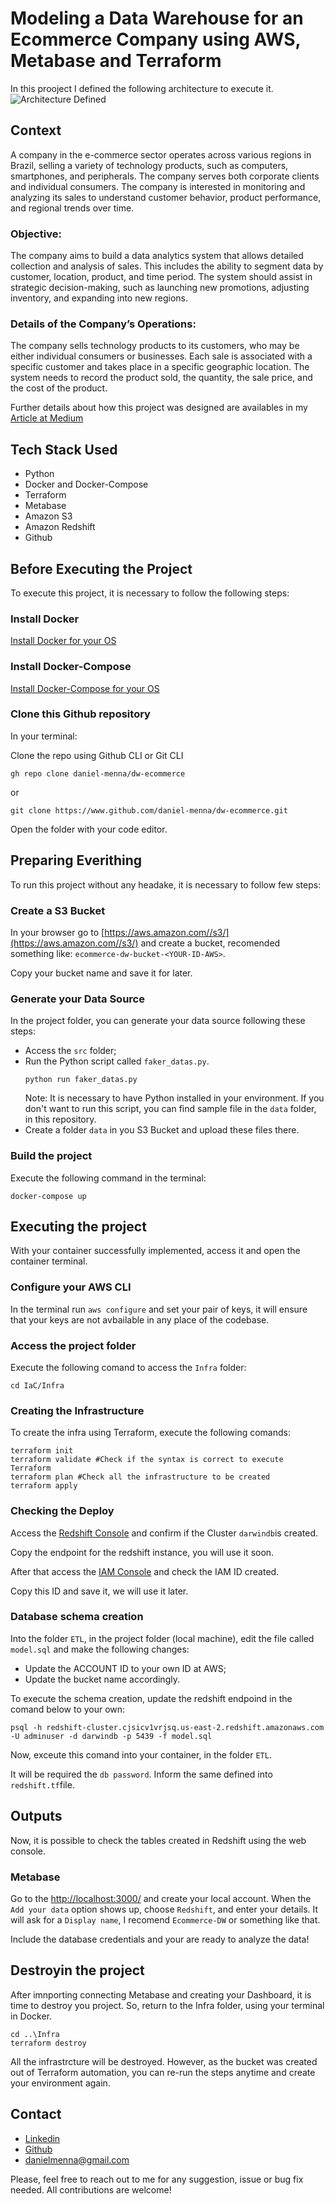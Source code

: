 # Modeling a Data Warehouse for an Ecommerce Company using AWS, Metabase and Terraform

In this prooject I defined the following architecture to execute it.
![Architecture Defined](./pics/architecture.png)

## Context
A company in the e-commerce sector operates across various regions in Brazil, selling a variety of technology products, such as computers, smartphones, and peripherals. The company serves both corporate clients and individual consumers. The company is interested in monitoring and analyzing its sales to understand customer behavior, product performance, and regional trends over time.

### Objective:
The company aims to build a data analytics system that allows detailed collection and analysis of sales. This includes the ability to segment data by customer, location, product, and time period. The system should assist in strategic decision-making, such as launching new promotions, adjusting inventory, and expanding into new regions.

### Details of the Company’s Operations:
The company sells technology products to its customers, who may be either individual consumers or businesses. Each sale is associated with a specific customer and takes place in a specific geographic location. The system needs to record the product sold, the quantity, the sale price, and the cost of the product.

Further details about how this project was designed are availables in my [Article at Medium](https://medium.com/@data-menna/modeling-a-dw-for-an-e-commerce-company-c51bfc45cd5d)

## Tech Stack Used
- Python
- Docker and Docker-Compose
- Terraform
- Metabase
- Amazon S3
- Amazon Redshift
- Github

## Before Executing the Project
To execute this project, it is necessary to follow the following steps:

### Install Docker
[Install Docker for your OS](https://docs.docker.com/desktop/)

### Install Docker-Compose
[Install Docker-Compose for your OS](https://docs.docker.com/compose/install/)

### Clone this Github repository
In your terminal:

Clone the repo using Github CLI or Git CLI
```
gh repo clone daniel-menna/dw-ecommerce
```
or

```
git clone https://www.github.com/daniel-menna/dw-ecommerce.git
```
Open the folder with your code editor.

## Preparing Everithing
To run this project without any headake, it is necessary to follow few steps:

### Create a S3 Bucket
In your browser go to [https://aws.amazon.com//s3/](https://aws.amazon.com//s3/) and create a bucket, recomended something like: `ecommerce-dw-bucket-<YOUR-ID-AWS>`.

Copy your bucket name and save it for later.

### Generate your Data Source
In the project folder, you can generate your data source following these steps:
- Access the `src` folder;
- Run the Python script called `faker_datas.py`.
    ```
    python run faker_datas.py
    ```
    Note: It is necessary to have Python installed in your environment. If you don't want to run this script, you can find sample file in the `data` folder, in this repository.
- Create a folder `data` in you S3 Bucket and upload these files there.

### Build the project
Execute the following command in the terminal:
```
docker-compose up
```

## Executing the project
With your container successfully implemented, access it and open the container terminal.

### Configure your AWS CLI
In the terminal run `aws configure` and set your pair of keys, it will ensure that your keys are not avbailable in any place of the codebase.

### Access the project folder
Execute the following comand to access the `Infra` folder:
```
cd IaC/Infra
```

### Creating the Infrastructure
To create the infra using Terraform, execute the following comands:

```
terraform init
terraform validate #Check if the syntax is correct to execute Terraform
terraform plan #Check all the infrastructure to be created
terraform apply
```

### Checking the Deploy
Access the [Redshift Console](https://console.aws.amazon.com/redshiftv2/home) and confirm if the Cluster `darwindb`is created.

Copy the endpoint for the redshift instance, you will use it soon.

After that access the [IAM Console](https://console.aws.amazon.com/iam/home#/home) and check the IAM ID created.

Copy this ID and save it, we will use it later.

### Database schema creation
Into the folder `ETL`, in the project folder (local machine), edit the file called `model.sql` and make the following changes:
- Update the ACCOUNT ID to your own ID at AWS;
- Update the bucket name accordingly.

To execute the schema creation, update the redshift endpoind in the comand below to your own:

```
psql -h redshift-cluster.cjsicv1vrjsq.us-east-2.redshift.amazonaws.com -U adminuser -d darwindb -p 5439 -f model.sql
```

Now, exceute this comand into your container, in the folder `ETL`.

It will be required the `db password`. Inform the same defined into `redshift.tf`file.

## Outputs
Now, it is possible to check the tables created in Redshift using the web console.

### Metabase
Go to the [http://localhost:3000/](http://localhost:3000/) and create your local account. When the `Add your data` option shows up, choose `Redshift`, and enter your details. It will ask for a `Display name`, I recomend `Ecommerce-DW` or something like that. 

Include the database credentials and your are ready to analyze the data!

## Destroyin the project
After imnporting connecting Metabase and creating your Dashboard, it is time to destroy you project. So, return to the Infra folder, using your terminal in Docker.
```
cd ..\Infra
terraform destroy
```

All the infrastrcture will be destroyed. However, as the bucket was created out of Terraform automation, you can re-run the steps anytime and create your environment again.

## Contact
- [Linkedin](https://www.linkedin.com/in/daniel-menna)
- [Github](https://www.github.com/daniel-menna)
- [danielmenna@gmail.com](mailto:danielmenna@gmail.com)

Please, feel free to reach out to me for any suggestion, issue or bug fix needed. All contributions are welcome!
